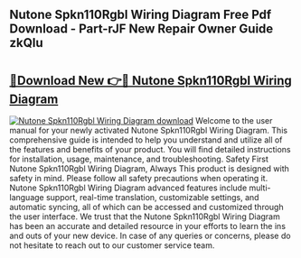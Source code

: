 ## Nutone Spkn110Rgbl Wiring Diagram Free Pdf Download - Part-rJF New Repair Owner Guide zkQlu

# <h2><a href="http://dfrz1lu.blite.top/?on=Nutone+Spkn110Rgbl+Wiring+Diagram">🔗Download New 👉🔴 Nutone Spkn110Rgbl Wiring Diagram</a></h2>

[![Nutone Spkn110Rgbl Wiring Diagram download](https://i.imgur.com/lujVjoI.png)](http://dfrz1lu.blite.top/?on=Nutone+Spkn110Rgbl+Wiring+Diagram)
Welcome to the user manual for your newly activated Nutone Spkn110Rgbl Wiring Diagram. This comprehensive guide is intended to help you understand and utilize all of the features and benefits of your product. You will find detailed instructions for installation, usage, maintenance, and troubleshooting. Safety First Nutone Spkn110Rgbl Wiring Diagram, Always This product is designed with safety in mind. Please follow all safety precautions when operating it. Nutone Spkn110Rgbl Wiring Diagram advanced features include multi-language support, real-time translation, customizable settings, and automatic syncing, all of which can be accessed and customized through the user interface. We trust that the Nutone Spkn110Rgbl Wiring Diagram has been an accurate and detailed resource in your efforts to learn the ins and outs of your new device. In case of any queries or concerns, please do not hesitate to reach out to our customer service team.
